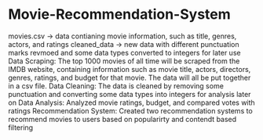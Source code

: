 # Movie-Recommendation-System
movies.csv -> data contianing movie information, such as title, genres, actors, and ratings
cleaned_data -> new data with different punctuation marks revmoed and some data types converted to integers for later use
Data Scraping:
The top 1000 movies of all time will be scraped from the IMDB website, containing information such as movie title, actors, directors, genres, ratings, and budget for that movie.
The data will all be put together in a csv file.
Data Cleaning:
The data is cleaned by removing some punctuation and converting some data types into integers for analysis later on
Data Analysis:
Analyzed movie ratings, budget, and compared votes with ratings
Recommendation System:
Created two recommendation systems to recommend movies to users based on popularirty and contendt based filtering

